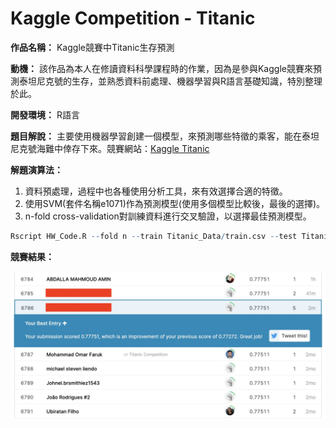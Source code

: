 # Kaggle Competition - Titanic

**作品名稱：** Kaggle競賽中Titanic生存預測

**動機：** 該作品為本人在修讀資料科學課程時的作業，因為是參與Kaggle競賽來預測泰坦尼克號的生存，並熟悉資料前處理、機器學習與R語言基礎知識，特別整理於此。

**開發環境：** R語言

**題目解說：** 主要使用機器學習創建一個模型，來預測哪些特徵的乘客，能在泰坦尼克號海難中倖存下來。競賽網站：[Kaggle Titanic](https://www.kaggle.com/c/titanic)

**解題演算法：**
1. 資料預處理，過程中也各種使用分析工具，來有效選擇合適的特徵。
2. 使用SVM(套件名稱e1071)作為預測模型(使用多個模型比較後，最後的選擇)。
3. n-fold cross-validation對訓練資料進行交叉驗證，以選擇最佳預測模型。

```R
Rscript HW_Code.R --fold n --train Titanic_Data/train.csv --test Titanic_Data/test.csv --report performance.csv --predict predict.csv
```

**競賽結果：**
<br>
<div align="center">
	<img src="./Match_Results.jpg" alt="Editor" width="600">
</div>
<br>
